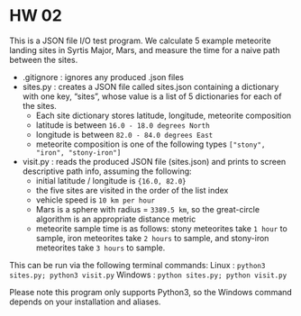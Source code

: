 # HW 02

This is a JSON file I/O test program.
We calculate 5 example meteorite landing sites in Syrtis Major, Mars, and measure the time for a naive path between the sites.

- .gitignore	: ignores any produced .json files
- sites.py	: creates a JSON file called sites.json containing a dictionary with one key, “sites”, whose value is a list of 5 dictionaries for each of the sites.
  - Each site dictionary stores latitude, longitude, meteorite composition
  - latitude is between `16.0 - 18.0 degrees North`
  - longitude is between `82.0 - 84.0 degrees East`
  - meteorite composition is one of the following types `["stony", "iron", "stony-iron"]`
- visit.py	: reads the produced JSON file (sites.json) and prints to screen descriptive path info, assuming the following:
  - initial latitude / longitude is `{16.0, 82.0}`
  - the five sites are visited in the order of the list index
  - vehicle speed is `10 km per hour`
  - Mars is a sphere with radius = `3389.5 km`, so the great-circle algorithm is an appropriate distance metric
  - meteorite sample time is as follows: stony meteorites take `1 hour` to sample, iron meteorites take `2 hours` to sample, and stony-iron meteorites take `3 hours` to sample.

This can be run via the following terminal commands:
Linux	: `python3 sites.py; python3 visit.py`
Windows	: `python sites.py; python visit.py`

Please note this program only supports Python3, so the Windows command depends on your installation and aliases.